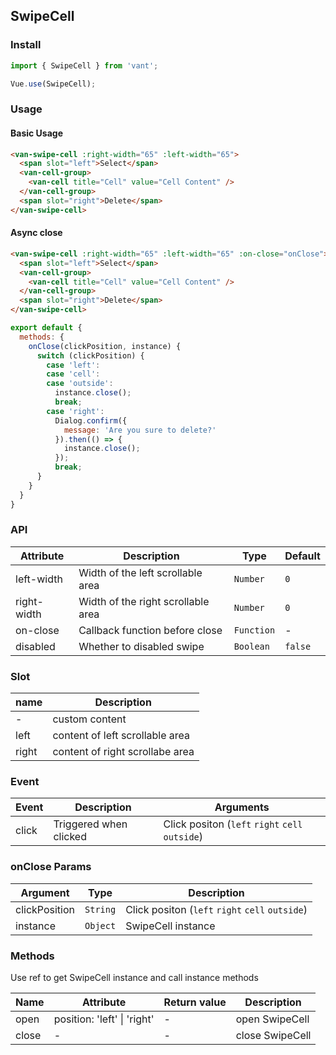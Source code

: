 ## SwipeCell

### Install
``` javascript
import { SwipeCell } from 'vant';

Vue.use(SwipeCell);
```

### Usage

#### Basic Usage

```html
<van-swipe-cell :right-width="65" :left-width="65">
  <span slot="left">Select</span>
  <van-cell-group>
    <van-cell title="Cell" value="Cell Content" />
  </van-cell-group>
  <span slot="right">Delete</span>
</van-swipe-cell>
```

#### Async close

```html
<van-swipe-cell :right-width="65" :left-width="65" :on-close="onClose">
  <span slot="left">Select</span>
  <van-cell-group>
    <van-cell title="Cell" value="Cell Content" />
  </van-cell-group>
  <span slot="right">Delete</span>
</van-swipe-cell>
```

```js
export default {
  methods: {
    onClose(clickPosition, instance) {
      switch (clickPosition) {
        case 'left':
        case 'cell':
        case 'outside':
          instance.close();
          break;
        case 'right':
          Dialog.confirm({
            message: 'Are you sure to delete?'
          }).then(() => {
            instance.close();
          });
          break;
      }
    }
  }
}
```

### API

| Attribute | Description | Type | Default |
|-----------|-----------|-----------|-------------|
| left-width | Width of the left scrollable area | `Number` | `0` |
| right-width | Width of the right scrollable area | `Number` | `0` |
| on-close | Callback function before close | `Function` | - |
| disabled | Whether to disabled swipe | `Boolean` | `false` |

### Slot

| name | Description |
|-----------|-----------|
| - | custom content |
| left | content of left scrollable area |
| right | content of right scrollabe area |

### Event

| Event | Description | Arguments |
|-----------|-----------|-----------|
| click | Triggered when clicked | Click positon (`left` `right` `cell` `outside`) |

### onClose Params

| Argument | Type | Description |
|-----------|-----------|-----------|
| clickPosition | `String` | Click positon (`left` `right` `cell` `outside`) |
| instance | `Object` | SwipeCell instance |

### Methods

Use ref to get SwipeCell instance and call instance methods

| Name | Attribute | Return value | Description |
|-----------|-----------|-----------|-------------|
| open | position: 'left' \| 'right' | - | open SwipeCell |
| close | - | - | close SwipeCell |
